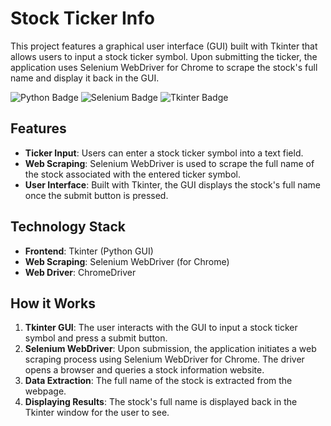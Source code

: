 # **Stock Ticker Info**

This project features a graphical user interface (GUI) built with Tkinter that allows users to input a stock ticker symbol. Upon submitting the ticker, the application uses Selenium WebDriver for Chrome to scrape the stock's full name and display it back in the GUI.

![Python Badge](https://img.shields.io/badge/Python-3776AB?style=for-the-badge&logo=python&logoColor=white)
![Selenium Badge](https://img.shields.io/badge/Selenium-43B02A?style=for-the-badge&logo=selenium&logoColor=white)
![Tkinter Badge](https://img.shields.io/badge/Tkinter-008080?style=for-the-badge&logo=python&logoColor=white)

## Features

- **Ticker Input**: Users can enter a stock ticker symbol into a text field.
- **Web Scraping**: Selenium WebDriver is used to scrape the full name of the stock associated with the entered ticker symbol.
- **User Interface**: Built with Tkinter, the GUI displays the stock's full name once the submit button is pressed.

## Technology Stack

- **Frontend**: Tkinter (Python GUI)
- **Web Scraping**: Selenium WebDriver (for Chrome)
- **Web Driver**: ChromeDriver

## How it Works

1. **Tkinter GUI**: The user interacts with the GUI to input a stock ticker symbol and press a submit button.
2. **Selenium WebDriver**: Upon submission, the application initiates a web scraping process using Selenium WebDriver for Chrome. The driver opens a browser and queries a stock information website.
3. **Data Extraction**: The full name of the stock is extracted from the webpage.
4. **Displaying Results**: The stock's full name is displayed back in the Tkinter window for the user to see.

